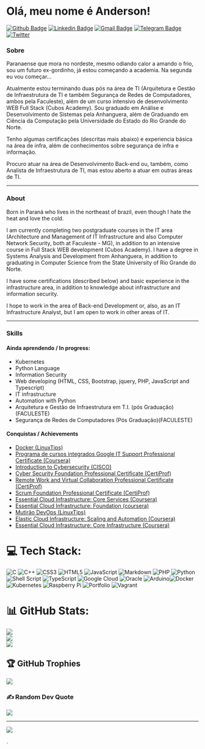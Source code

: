 # Olá, meu nome é Anderson! 

[![Github Badge](https://img.shields.io/badge/-Github-000?style=flat-square&logo=Github&logoColor=white&link=https://github.com/acgoularthub)](https://github.com/acgoularthub)
[![Linkedin Badge](https://img.shields.io/badge/-LinkedIn-blue?style=flat-square&logo=Linkedin&logoColor=white&link=https://www.linkedin.com/in/acgoulart/)](https://www.linkedin.com/in/acgoulart/)
[![Gmail Badge](https://img.shields.io/badge/-Gmail-c14438?style=flat-square&logo=Gmail&logoColor=white&link=mailto:acgoulartmail@gmail.com)](mailto:acgoulartmail@gmail.com)
[![Telegram Badge](https://img.shields.io/badge/-Telegram-1ca0f1?style=flat-square&labelColor=1ca0f1&logo=telegram&logoColor=white&link=https://t.me/acgoulart/)](https://t.me/acgoulart/)
[![Twitter](https://img.shields.io/badge/Twitter-%231DA1F2.svg?logo=Twitter&logoColor=white)](https://twitter.com/acgoulart) 


### Sobre
Paranaense que mora no nordeste, mesmo odiando calor a amando o frio, sou um futuro ex-gordinho, já estou começando a academia. Na segunda eu vou começar...

Atualmente estou terminando duas pós na área de TI (Arquitetura e Gestão de Infraestrutura de TI e também Segurança de Redes de Computadores, ambos pela Faculeste), além de um curso intensivo de desenvolvimento WEB Full Stack (Cubos Academy). Sou graduado em Análise e Desenvolvimento de Sistemas pela Anhanguera, além de Graduando em Ciência da Computação pela Universidade do Estado do Rio Grande do Norte. 

Tenho algumas certificações (descritas mais abaixo) e experiencia básica na área de infra, além de conhecimentos sobre segurança de infra e informação.


Procuro atuar na área de Desenvolvimento Back-end ou, também, como Analista de Infraestrutura de TI, mas estou aberto a atuar em outras áreas de TI.

---

### About

Born in Paraná who lives in the northeast of brazil, even though I hate the heat and love the cold.

I am currently completing two postgraduate courses in the IT area (Architecture and Management of IT Infrastructure and also Computer Network Security, both at Faculeste - MG), in addition to an intensive course in Full Stack WEB development (Cubos Academy). I have a degree in Systems Analysis and Development from Anhanguera, in addition to graduating in Computer Science from the State University of Rio Grande do Norte.

I have some certifications (described below) and basic experience in the infrastructure area, in addition to knowledge about infrastructure and information security.


I hope to work in the area of Back-end Development or, also, as an IT Infrastructure Analyst, but I am open to work in other areas of IT.

---

### Skills

#### Ainda aprendendo / In progress:
* Kubernetes 
* Python Language
* Information Security
* Web developing (HTML, CSS, Bootstrap, jquery, PHP, JavaScript and Typescript)
* IT infrastructure
* Automation with Python
* Arquitetura e Gestão de Infraestrutura em T.I. (pós Graduação)(FACULESTE)
* Segurança de Redes de Computadores (Pós Graduação)(FACULESTE)

#### Conquistas / Achievements

* [Docker (LinuxTips)](https://www.credential.net/6bc44149-ddf5-471b-bd54-818d7def4ff2#gs.70l4le)
* [Programa de cursos integrados Google IT Support Professional Certificate (Coursera)](https://www.coursera.org/account/accomplishments/specialization/VF96B958JFF8)
* [Introduction to Cybersecurity (CISCO)](https://www.credly.com/badges/76008cb4-7f6a-4b6c-93f7-a5b0b4b409ce?source=linked_in_profile)
* [Cyber Security Foundation Professional Certificate (CertiProf)](https://www.credly.com/badges/535e316e-2f17-4138-b9c1-b352f9aa96be?source=linked_in_profile)
* [Remote Work and Virtual Collaboration Professional Certificate (CertiProf)](https://www.credly.com/badges/250931a8-a79c-4c53-aea6-a03db87ac9e6?source=linked_in_profile)
* [Scrum Foundation Professional Certificate (CertiProf)](https://www.credly.com/badges/92e921b7-90e6-46cf-ab14-3c4f1e357b18?source=linked_in_profile)
* [Essential Cloud Infrastructure: Core Services (Coursera)](https://www.coursera.org/account/accomplishments/certificate/BFKDMJ48HTJG)
* [Essential Cloud Infrastructure: Foundation (coursera)](https://www.coursera.org/account/accomplishments/certificate/W2ULEVRKT6UK)
* [Mutirão DevOps (LinuxTips)](https://www.credential.net/f16d277c-3e8b-4821-b414-6fcba9cf89f5#gs.jxgypq)
* [Elastic Cloud Infrastructure: Scaling and Automation (Coursera)](https://www.coursera.org/account/accomplishments/certificate/GN9ZFJYVAXCE)
* [Essential Cloud Infrastructure: Core Infrastructure (Coursera)](https://www.coursera.org/account/accomplishments/certificate/YYDT5HM66Q3Y)


# 💻 Tech Stack:
![C](https://img.shields.io/badge/c-%2300599C.svg?style=for-the-badge&logo=c&logoColor=white) ![C++](https://img.shields.io/badge/c++-%2300599C.svg?style=for-the-badge&logo=c%2B%2B&logoColor=white) ![CSS3](https://img.shields.io/badge/css3-%231572B6.svg?style=for-the-badge&logo=css3&logoColor=white) ![HTML5](https://img.shields.io/badge/html5-%23E34F26.svg?style=for-the-badge&logo=html5&logoColor=white) ![JavaScript](https://img.shields.io/badge/javascript-%23323330.svg?style=for-the-badge&logo=javascript&logoColor=%23F7DF1E) ![Markdown](https://img.shields.io/badge/markdown-%23000000.svg?style=for-the-badge&logo=markdown&logoColor=white) ![PHP](https://img.shields.io/badge/php-%23777BB4.svg?style=for-the-badge&logo=php&logoColor=white) ![Python](https://img.shields.io/badge/python-3670A0?style=for-the-badge&logo=python&logoColor=ffdd54) ![Shell Script](https://img.shields.io/badge/shell_script-%23121011.svg?style=for-the-badge&logo=gnu-bash&logoColor=white) ![TypeScript](https://img.shields.io/badge/typescript-%23007ACC.svg?style=for-the-badge&logo=typescript&logoColor=white) ![Google Cloud](https://img.shields.io/badge/Google%20Cloud-%234285F4.svg?style=for-the-badge&logo=google-cloud&logoColor=white) ![Oracle](https://img.shields.io/badge/Oracle-F80000?style=for-the-badge&logo=oracle&logoColor=white) ![Arduino](https://img.shields.io/badge/-Arduino-00979D?style=for-the-badge&logo=Arduino&logoColor=white)![Docker](https://img.shields.io/badge/docker-%230db7ed.svg?style=for-the-badge&logo=docker&logoColor=white) ![Kubernetes](https://img.shields.io/badge/kubernetes-%23326ce5.svg?style=for-the-badge&logo=kubernetes&logoColor=white) ![Raspberry Pi](https://img.shields.io/badge/-RaspberryPi-C51A4A?style=for-the-badge&logo=Raspberry-Pi)  ![Portfolio](https://img.shields.io/badge/Portfolio-%23000000.svg?style=for-the-badge&logo=firefox&logoColor=#FF7139) ![Vagrant](https://img.shields.io/badge/vagrant-%231563FF.svg?style=for-the-badge&logo=vagrant&logoColor=white)

# 📊 GitHub Stats:
![](https://github-readme-stats.vercel.app/api?username=acgoularthub&theme=dark&hide_border=false&include_all_commits=true&count_private=true)<br/>
![](https://github-readme-streak-stats.herokuapp.com/?user=acgoularthub&theme=dark&hide_border=false)<br/>
![](https://github-readme-stats.vercel.app/api/top-langs/?username=acgoularthub&theme=dark&hide_border=false&include_all_commits=true&count_private=true&layout=compact)

## 🏆 GitHub Trophies
![](https://github-profile-trophy.vercel.app/?username=acgoularthub&theme=radical&no-frame=false&no-bg=true&margin-w=4)

### ✍️ Random Dev Quote
![](https://quotes-github-readme.vercel.app/api?type=horizontal&theme=radical)


---

[![](https://visitcount.itsvg.in/api?id=acgoularthub&icon=0&color=0)](https://visitcount.itsvg.in)

.

